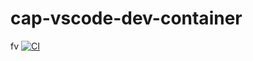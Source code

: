 # cap-vscode-dev-container
fv
[![CI](https://github.com/nuleam/cap-vscode-dev-container/actions/workflows/blank.yml/badge.svg)](https://github.com/nuleam/cap-vscode-dev-container/actions/workflows/blank.yml)
